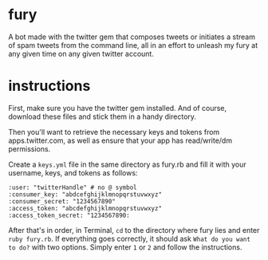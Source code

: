 fury
====

A bot made with the twitter gem that composes tweets or initiates a stream of spam tweets from the command line, all in an effort to unleash my fury at any given time on any given twitter account.


instructions
====

First, make sure you have the twitter gem installed. And of course, download these files and stick them in a handy directory. 

Then you'll want to retrieve the necessary keys and tokens from apps.twitter.com, as well as ensure that your app has read/write/dm permissions.

Create a `keys.yml` file in the same directory as fury.rb and fill it with your username, keys, and tokens as follows:

```
:user: "twitterHandle" # no @ symbol
:consumer_key: "abdcefghijklmnopqrstuvwxyz"
:consumer_secret: "1234567890"
:access_token: "abcdefghijklmnopqrstuvwxyz"
:access_token_secret: "1234567890:
```


After that's in order, in Terminal, `cd` to the directory where fury lies and enter `ruby fury.rb`. If everything goes correctly, it should ask `What do you want to do?` with two options. Simply enter `1` or `2` and follow the instructions.
